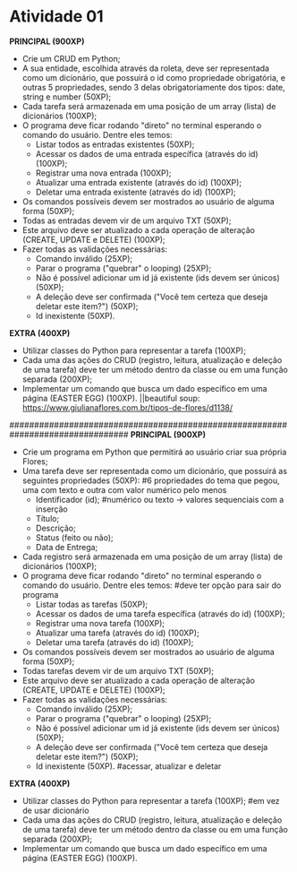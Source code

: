 # Atividade 01  

**PRINCIPAL (900XP)**
- Crie um CRUD em Python;
- A sua entidade, escolhida através da roleta, deve ser representada como um dicionário, que possuirá o id como propriedade obrigatória, e outras 5 propriedades, sendo 3 delas obrigatoriamente dos tipos: date, string e number (50XP);
- Cada tarefa será armazenada em uma posição de um array (lista) de dicionários (100XP);
- O programa deve ficar rodando "direto" no terminal esperando o comando do usuário. Dentre eles temos:
  - Listar todos as entradas existentes (50XP);
  - Acessar os dados de uma entrada específica (através do id) (100XP);
  - Registrar uma nova entrada (100XP);
  - Atualizar uma entrada existente (através do id) (100XP);
  - Deletar uma entrada existente (através do id) (100XP);
- Os comandos possíveis devem ser mostrados ao usuário de alguma forma (50XP);
- Todas as entradas devem vir de um arquivo TXT (50XP);
- Este arquivo deve ser atualizado a cada operação de alteração (CREATE, UPDATE e DELETE) (100XP);
- Fazer todas as validações necessárias:
  - Comando inválido (25XP);
  - Parar o programa ("quebrar" o looping) (25XP);
  - Não é possível adicionar um id já existente (ids devem ser únicos) (50XP);
  - A deleção deve ser confirmada ("Você tem certeza que deseja deletar este item?") (50XP);
  - Id inexistente (50XP).

**EXTRA (400XP)**
- Utilizar classes do Python para representar a tarefa (100XP);
- Cada uma das ações do CRUD (registro, leitura, atualização e deleção de uma tarefa) deve ter um método dentro da classe ou em uma função separada (200XP);
- Implementar um comando que busca um dado específico em uma página (EASTER EGG) (100XP). ||beautiful soup: https://www.giulianaflores.com.br/tipos-de-flores/d1138/

################################################################################
**PRINCIPAL (900XP)**
- Crie um programa em Python que permitirá ao usuário criar sua própria Flores;
- Uma tarefa deve ser representada como um dicionário, que possuirá as seguintes propriedades (50XP): #6 propriedades do tema que pegou, uma com texto e outra com valor numérico pelo menos
  - Identificador (id); #numérico ou texto -> valores sequenciais com a inserção
  - Título;
  - Descrição;
  - Status (feito ou não);
  - Data de Entrega;
- Cada registro será armazenada em uma posição de um array (lista) de dicionários (100XP); 
- O programa deve ficar rodando "direto" no terminal esperando o comando do usuário. Dentre eles temos: #deve ter opção para sair do programa
  - Listar todas as tarefas (50XP);
  - Acessar os dados de uma tarefa específica (através do id) (100XP);
  - Registrar uma nova tarefa (100XP);
  - Atualizar uma tarefa (através do id) (100XP);
  - Deletar uma tarefa (através do id) (100XP);
- Os comandos possíveis devem ser mostrados ao usuário de alguma forma (50XP);
- Todas tarefas devem vir de um arquivo TXT (50XP);
- Este arquivo deve ser atualizado a cada operação de alteração (CREATE, UPDATE e DELETE) (100XP);
- Fazer todas as validações necessárias:
  - Comando inválido (25XP);
  - Parar o programa ("quebrar" o looping) (25XP);
  - Não é possível adicionar um id já existente (ids devem ser únicos) (50XP);
  - A deleção deve ser confirmada ("Você tem certeza que deseja deletar este item?") (50XP);
  - Id inexistente (50XP). #acessar, atualizar e deletar

**EXTRA (400XP)**
- Utilizar classes do Python para representar a tarefa (100XP); #em vez de usar dicionário
- Cada uma das ações do CRUD (registro, leitura, atualização e deleção de uma tarefa) deve ter um método dentro da classe ou em uma função separada (200XP);
- Implementar um comando que busca um dado específico em uma página (EASTER EGG) (100XP).